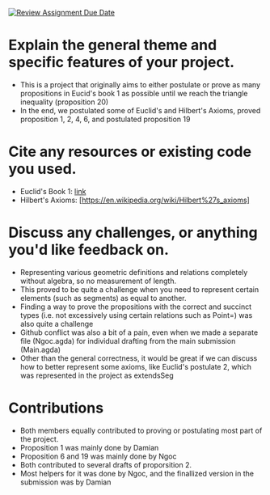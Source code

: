 [![Review Assignment Due Date](https://classroom.github.com/assets/deadline-readme-button-22041afd0340ce965d47ae6ef1cefeee28c7c493a6346c4f15d667ab976d596c.svg)](https://classroom.github.com/a/dPwN1w3S)

# Explain the general theme and specific features of your project.
- This is a project that originally aims to either postulate or prove as many propositions in Eucid's book 1 as possible until we reach the triangle inequality (proposition 20)
- In the end, we postulated some of Euclid's and Hilbert's Axioms, proved proposition 1, 2, 4, 6, and postulated proposition 19

# Cite any resources or existing code you used.
- Euclid's Book 1: [link](http://aleph0.clarku.edu/~djoyce/elements/bookI/bookI.html)
- Hilbert's Axioms: [https://en.wikipedia.org/wiki/Hilbert%27s_axioms]

# Discuss any challenges, or anything you'd like feedback on.
- Representing various geometric definitions and relations completely without algebra, so no measurement of length.
- This proved to be quite a challenge when you need to represent certain elements (such as segments) as equal to another.
- Finding a way to prove the propositions with the correct and succinct types (i.e. not excessively using certain relations such as Point=) was also quite a challenge
- Github conflict was also a bit of a pain, even when we made a separate file (Ngoc.agda) for individual drafting from the main submission (Main.agda)
- Other than the general correctness, it would be great if we can discuss how to better represent some axioms, like Euclid's postulate 2, which was represented in the project as extendsSeg

# Contributions
- Both members equally contributed to proving or postulating most part of the project.
- Proposition 1 was mainly done by Damian
- Proposition 6 and 19 was mainly done by Ngoc
- Both contributed to several drafts of proporsition 2.
- Most helpers for it was done by Ngoc, and the finallized version in the submission was by Damian
